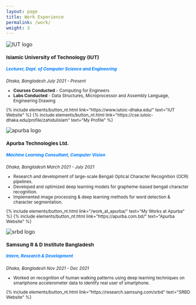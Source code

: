 ```yaml
---
layout: page
title: Work Experience
permalink: /work/
weight: 3
---
```

<div class="card-decks">
  
  <div class="card mb-11">
      <div class="row">
        <div class="col-md-4">
        <img src="https://zahid58.github.io/images/work/IUT.png" class="card-img" alt="IUT logo">
        </div>
        <div class="col-md-8">
          <div style="align:left;" class="card-body">
          <small>
            <h3 class="card-title mt-2">Islamic University of Technology (IUT)</h3>
            <h5 class="card-text" style="color: #007bff">Lecturer, Dept. of Computer Science and Engineering</h5>
            <p class="card-text">
            <left_right>
            <span><i>Dhaka, Bangladesh</i></span>
            <span><i>July 2021 - Present</i></span>
            </left_right>
                <ul>
                    <li><b>Courses Conducted</b> - Computing for Engineers</li>
                    <li><b>Labs Conducted</b> - Data Structures, Microprocessor and Assembly Language, Engineering Drawing</li>
                </ul>    
            </p>
            <p class="text-center"> {% include elements/button_nt.html link="https://www.iutoic-dhaka.edu/" text="IUT Website" %}
            {% include elements/button_nt.html link="https://cse.iutoic-dhaka.edu/profile/zahidulislam" text="My Profile" %} </p>
          </small>
          </div>
        </div>
      </div>
  </div>


  <div class="card mb-11">
      <div class="row">
        <div class="col-md-4">
        <img src="https://zahid58.github.io/images/work/apurba.png" class="card-img" alt="apurba logo">
        </div>
        <div class="col-md-8">
          <div style="align:left;" class="card-body">
          <small>
            <h3 class="card-title mt-2">Apurba Technologies Ltd.</h3>
            <h5 class="card-text" style="color: #007bff">Machine Learning Consultant, Computer Vision</h5>
            <p class="card-text">
            <left_right>
            <span><i>Dhaka, Bangladesh</i></span>
            <span><i>March 2021 - July 2021</i></span>
            </left_right>
                <ul>
                    <li>Research and development of large-scale Bengali Optical Character Recognition (OCR) pipelines.</li>
                    <li>Developed and optimized deep learning models for grapheme-based bengali character recognition.</li>
                    <li>Implemented image processing & deep learning methods for word detection & character segmentation.</li>
                </ul>    
            </p>
            <p class="text-center"> {% include elements/button_nt.html link="/work_at_apurba/" text="My Works at Apurba" %} {% include elements/button_nt.html link="https://apurba.com.bd/" text="Apurba Website" %} </p>
          </small>
          </div>
        </div>
      </div>
  </div>


  <div class="card mb-11">
      <div class="row">
        <div class="col-md-4">
        <img src="https://zahid58.github.io/images/work/samsung.png" class="card-img" alt="srbd logo">
        </div>
        <div class="col-md-8">
          <div style="align:left;" class="card-body">
          <small>
            <h3 class="card-title mt-2">Samsung R & D Institute Bangladesh</h3>
            <h5 class="card-text" style="color: #007bff">Intern, Research & Development</h5>
            <p class="card-text">
            <left_right>
            <span><i>Dhaka, Bangladesh</i></span>
            <span><i>Nov 2021 - Dec 2021</i></span>
            </left_right>
                <ul>
                    <li>Worked on recognition of human walking patterns using deep learning
techniques on smartphone accelerometer data to identify real user of smartphone.</li>
                </ul>    
            </p>
            <p class="text-center"> {% include elements/button_nt.html link="https://research.samsung.com/srbd" text="SRBD Website" %} </p>
          </small>
          </div>
        </div>
      </div>
  </div>

</div>
<!-- <div class="row">
{% include work/timeline.html %}
</div> -->
